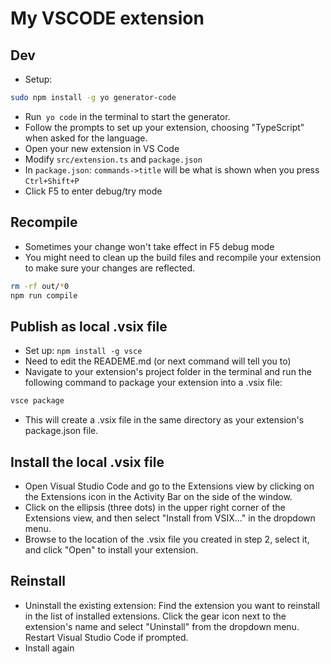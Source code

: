 # My VSCODE extension

## Dev

- Setup:

```bash
sudo npm install -g yo generator-code
```

- Run` yo code` in the terminal to start the generator.
- Follow the prompts to set up your extension, choosing "TypeScript" when asked for the language.
- Open your new extension in VS Code
- Modify `src/extension.ts` and `package.json`
- In `package.json`: `commands->title` will be what is shown when you press `Ctrl+Shift+P`
- Click F5 to enter debug/try mode

## Recompile

- Sometimes your change won't take effect in F5 debug mode
- You might need to clean up the build files and recompile your extension to make sure your changes are reflected.

```bash
rm -rf out/*0
npm run compile
```

## Publish as local .vsix file

- Set up: `npm install -g vsce`
- Need to edit the READEME.md (or next command will tell you to)
- Navigate to your extension's project folder in the terminal and run the following command to package your extension into a .vsix file:

```bash
vsce package
```

- This will create a .vsix file in the same directory as your extension's package.json file.

## Install the local .vsix file

- Open Visual Studio Code and go to the Extensions view by clicking on the Extensions icon in the Activity Bar on the side of the window.
- Click on the ellipsis (three dots) in the upper right corner of the Extensions view, and then select "Install from VSIX..." in the dropdown menu.
- Browse to the location of the .vsix file you created in step 2, select it, and click "Open" to install your extension.

## Reinstall

- Uninstall the existing extension: Find the extension you want to reinstall in the list of installed extensions. Click the gear icon next to the extension's name and select "Uninstall" from the dropdown menu. Restart Visual Studio Code if prompted.
- Install again